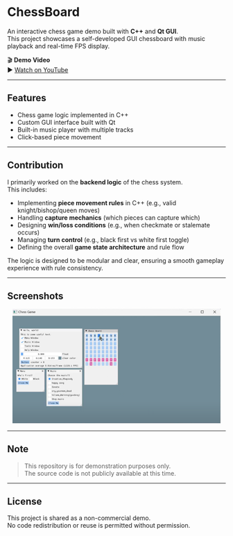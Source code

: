 # ChessBoard

An interactive chess game demo built with **C++** and **Qt GUI**.  
This project showcases a self-developed GUI chessboard with music playback and real-time FPS display.

🎬 **Demo Video**  
▶️ [Watch on YouTube](https://www.youtube.com/watch?v=EJJQqNtspAE)

---

## Features

- Chess game logic implemented in C++
- Custom GUI interface built with Qt
- Built-in music player with multiple tracks
- Click-based piece movement

---

## Contribution

I primarily worked on the **backend logic** of the chess system.  
This includes:

- Implementing **piece movement rules** in C++ (e.g., valid knight/bishop/queen moves)
- Handling **capture mechanics** (which pieces can capture which)
- Designing **win/loss conditions** (e.g., when checkmate or stalemate occurs)
- Managing **turn control** (e.g., black first vs white first toggle)
- Defining the overall **game state architecture** and rule flow

The logic is designed to be modular and clear, ensuring a smooth gameplay experience with rule consistency.

---

## Screenshots

<p align="center">
  <img src="https://github.com/tongyu0924/ChessBoard/blob/main/demo_image.png?raw=true" width="480" />
</p>

---

## Note

> This repository is for demonstration purposes only.  
> The source code is not publicly available at this time.

---

## License

This project is shared as a non-commercial demo.  
No code redistribution or reuse is permitted without permission.

